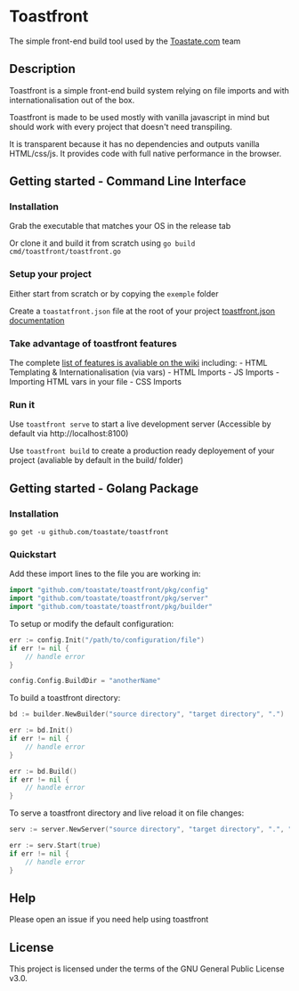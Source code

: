 # Toastfront

The simple front-end build tool used by the [Toastate.com](https://www.toastate.com) team 

## Description

Toastfront is a simple front-end build system relying on file imports and with internationalisation out of the box.

Toastfront is made to be used mostly with vanilla javascript in mind but should work with every project that doesn't need transpiling.

It is transparent because it has no dependencies and outputs vanilla HTML/css/js. It provides code with full native performance in the browser.

## Getting started - Command Line Interface

### Installation

Grab the executable that matches your OS in the release tab

Or clone it and build it from scratch using `go build cmd/toastfront/toastfront.go`

### Setup your project

Either start from scratch or by copying the `exemple` folder

Create a `toastatfront.json` file at the root of your project [toastfront.json documentation](https://github.com/toastate/toastfront/wiki/toastfront.json-structure)

### Take advantage of toastfront features

The complete [list of features is avaliable on the wiki](https://github.com/toastate/toastfront/wiki/Toastfront-features) including:
    - HTML Templating & Internationalisation (via vars)
    - HTML Imports
    - JS Imports
        - Importing HTML vars in your file
    - CSS Imports

### Run it

Use `toastfront serve` to start a live development server (Accessible by default via http://localhost:8100)

Use `toastfront build` to create a production ready deployement of your project (avaliable by default in the build/ folder)


## Getting started - Golang Package

### Installation

```
go get -u github.com/toastate/toastfront
```

### Quickstart

Add these import lines to the file you are working in:

```go
import "github.com/toastate/toastfront/pkg/config"
import "github.com/toastate/toastfront/pkg/server"
import "github.com/toastate/toastfront/pkg/builder"
```

To setup or modify the default configuration:
```go
err := config.Init("/path/to/configuration/file")
if err != nil {
    // handle error
}

config.Config.BuildDir = "anotherName"
```

To build a toastfront directory:
```go
bd := builder.NewBuilder("source directory", "target directory", ".")

err := bd.Init()
if err != nil {
    // handle error
}

err := bd.Build()
if err != nil {
    // handle error
}
```

To serve a toastfront directory and live reload it on file changes:
```go
serv := server.NewServer("source directory", "target directory", ".", "8100", "")

err := serv.Start(true)
if err != nil {
    // handle error
}
```

## Help

Please open an issue if you need help using toastfront

## License 

This project is licensed under the terms of the GNU General Public License v3.0.

